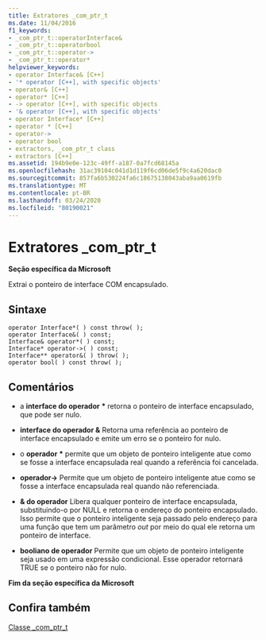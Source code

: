 ```yaml
---
title: Extratores _com_ptr_t
ms.date: 11/04/2016
f1_keywords:
- _com_ptr_t::operatorInterface&
- _com_ptr_t::operatorbool
- _com_ptr_t::operator->
- _com_ptr_t::operator*
helpviewer_keywords:
- operator Interface& [C++]
- '* operator [C++], with specific objects'
- operator& [C++]
- operator* [C++]
- -> operator [C++], with specific objects
- '& operator [C++], with specific objects'
- operator Interface* [C++]
- operator * [C++]
- operator->
- operator bool
- extractors, _com_ptr_t class
- extractors [C++]
ms.assetid: 194b9e0e-123c-49ff-a187-0a7fcd68145a
ms.openlocfilehash: 31ac39104c041d1d119f6cd06de5f9c4a620dac0
ms.sourcegitcommit: 857fa6b530224fa6c18675138043aba9aa0619fb
ms.translationtype: MT
ms.contentlocale: pt-BR
ms.lasthandoff: 03/24/2020
ms.locfileid: "80190021"
---
```

# <a name="_com_ptr_t-extractors"></a>Extratores _com_ptr_t

**Seção específica da Microsoft**

Extrai o ponteiro de interface COM encapsulado.

## <a name="syntax"></a>Sintaxe

```
operator Interface*( ) const throw( );
operator Interface&( ) const;
Interface& operator*( ) const;
Interface* operator->( ) const;
Interface** operator&( ) throw( );
operator bool( ) const throw( );
```

## <a name="remarks"></a>Comentários

- a **interface do operador** <strong>\*</strong> retorna o ponteiro de interface encapsulado, que pode ser nulo.

- **interface do operador &** Retorna uma referência ao ponteiro de interface encapsulado e emite um erro se o ponteiro for nulo.

- o **operador** <strong>\*</strong> permite que um objeto de ponteiro inteligente atue como se fosse a interface encapsulada real quando a referência foi cancelada.

- **operador->** Permite que um objeto de ponteiro inteligente atue como se fosse a interface encapsulada real quando não referenciada.

- **& do operador** Libera qualquer ponteiro de interface encapsulada, substituindo-o por NULL e retorna o endereço do ponteiro encapsulado. Isso permite que o ponteiro inteligente seja passado pelo endereço para uma função que tem um parâmetro *out* por meio do qual ele retorna um ponteiro de interface.

- **booliano de operador** Permite que um objeto de ponteiro inteligente seja usado em uma expressão condicional. Esse operador retornará TRUE se o ponteiro não for nulo.

**Fim da seção específica da Microsoft**

## <a name="see-also"></a>Confira também

[Classe _com_ptr_t](../cpp/com-ptr-t-class.md)
